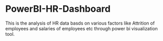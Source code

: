 # PowerBI-HR-Dashboard
This is the analysis of HR data basds on various factors like Attrition of employees and salaries of employees etc through power bi visualization tool.
